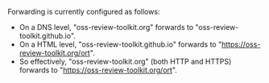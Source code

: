 Forwarding is currently configured as follows:

- On a DNS level, "oss-review-toolkit.org" forwards to "oss-review-toolkit.github.io".
- On a HTML level, "oss-review-toolkit.github.io" forwards to "https://oss-review-toolkit.org/ort".
- So effectively, "oss-review-toolkit.org" (both HTTP and HTTPS) forwards to "https://oss-review-toolkit.org/ort".
